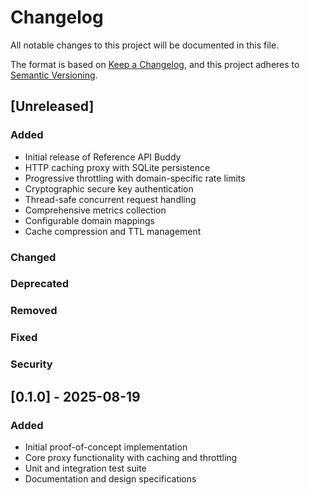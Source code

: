 # Changelog

All notable changes to this project will be documented in this file.

The format is based on [Keep a Changelog](https://keepachangelog.com/en/1.0.0/),
and this project adheres to [Semantic Versioning](https://semver.org/spec/v2.0.0.html).

## [Unreleased]

### Added
- Initial release of Reference API Buddy
- HTTP caching proxy with SQLite persistence
- Progressive throttling with domain-specific rate limits
- Cryptographic secure key authentication
- Thread-safe concurrent request handling
- Comprehensive metrics collection
- Configurable domain mappings
- Cache compression and TTL management

### Changed

### Deprecated

### Removed

### Fixed

### Security

## [0.1.0] - 2025-08-19

### Added
- Initial proof-of-concept implementation
- Core proxy functionality with caching and throttling
- Unit and integration test suite
- Documentation and design specifications
